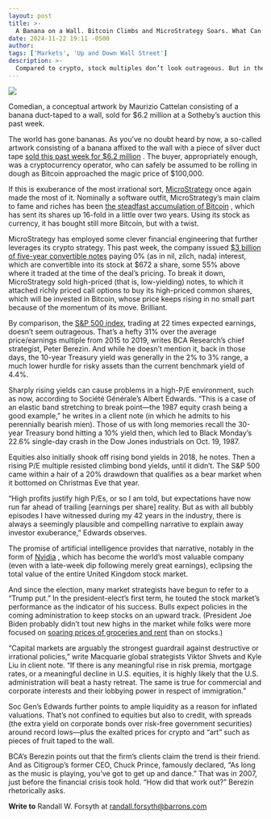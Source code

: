 ```yaml
---
layout: post
title: >-
  A Banana on a Wall. Bitcoin Climbs and MicroStrategy Soars. What Can Go Wrong?
date: 2024-11-22 19:11 -0500
author: 
tags: ['Markets', 'Up and Down Wall Street']
description: >-
  Compared to crypto, stock multiples don’t look outrageous. But in the past, rising bond yields and rich stock multiples have led to irrational exuberance and problems.
---
```





 


 





![](https://images.barrons.com/im-90535855?width=548&height=365)


Comedian, a conceptual artwork by Maurizio Cattelan consisting of a banana duct-taped to a wall, sold for \$6.2 million at a Sotheby’s auction this past week.











The world has gone bananas. As you’ve no doubt heard by now, a so-called artwork consisting of a banana affixed to the wall with a piece of silver duct tape [sold this past week for \$6.2 million](https://www.wsj.com/arts-culture/sotheby-s-auction-banana-duct-tape-maurizio-cattelan-justin-sun-art-basel-miami-02231817) . The buyer, appropriately enough, was a cryptocurrency operator, who can safely be assumed to be rolling in dough as Bitcoin approached the magic price of \$100,000.


 If this is exuberance of the most irrational sort, [MicroStrategy](https://www.barrons.com/market-data/stocks/MSTR) once again made the most of it. Nominally a software outfit, MicroStrategy’s main claim to fame and riches has been [the steadfast accumulation of Bitcoin](https://www.barrons.com/articles/microstrategy-copycats-companies-buy-bitcoin-0032c5ff?mod=article_inline) , which has sent its shares up 16-fold in a little over two years. Using its stock as currency, it has bought still more Bitcoin, but with a twist.


MicroStrategy has employed some clever financial engineering that further leverages its crypto strategy. This past week, the company issued [\$3 billion of five-year convertible notes](https://www.microstrategy.com/press/microstrategy-announces-pricing-of-convertible-senior-notes-11-20-2024) paying 0% (as in nil, zilch, nada) interest, which are convertible into its stock at \$672 a share, some 55% above where it traded at the time of the deal’s pricing. To break it down, MicroStrategy sold high-priced (that is, low-yielding) notes, to which it attached richly priced call options to buy its high-priced common shares, which will be invested in Bitcoin, whose price keeps rising in no small part because of the momentum of its move. Brilliant.


By comparison, the 
[S&P 500 index](https://www.barrons.com/market-data/indexes/spx?mod=article_chiclet), trading at 22 times expected earnings, doesn’t seem outrageous. That’s a hefty 31% over the average price/earnings multiple from 2015 to 2019, writes BCA Research’s chief strategist, Peter Berezin. And while he doesn’t mention it, back in those days, the 10-year Treasury yield was generally in the 2% to 3% range, a much lower hurdle for risky assets than the current benchmark yield of 4.4%.





Sharply rising yields can cause problems in a high-P/E environment, such as now, according to Société Générale’s Albert Edwards. “This is a case of an elastic band stretching to break point—the 1987 equity crash being a good example,” he writes in a client note (in which he admits to his perennially bearish mien). Those of us with long memories recall the 30-year Treasury bond hitting a 10% yield then, which led to Black Monday’s 22.6% single-day crash in the Dow Jones industrials on Oct. 19, 1987.


Equities also initially shook off rising bond yields in 2018, he notes. Then a rising P/E multiple resisted climbing bond yields, until it didn’t. The S&P 500 came within a hair of a 20% drawdown that qualifies as a bear market when it bottomed on Christmas Eve that year.


“High profits justify high P/Es, or so I am told, but expectations have now run far ahead of trailing [earnings per share] reality. But as with all bubbly episodes I have witnessed during my 42 years in the industry, there is always a seemingly plausible and compelling narrative to explain away investor exuberance,” Edwards observes. 


The promise of artificial intelligence provides that narrative, notably in the form of [Nvidia](https://www.barrons.com/market-data/stocks/NVDA) , which has become the world’s most valuable company (even with a late-week dip following merely great earnings), eclipsing the total value of the entire United Kingdom stock market.


And since the election, many market strategists have begun to refer to a “Trump put.” In the president-elect’s first term, he touted the stock market’s performance as the indicator of his success. Bulls expect policies in the coming administration to keep stocks on an upward track. (President Joe Biden probably didn’t tout new highs in the market while folks were more focused on [soaring prices of groceries and rent](https://www.barrons.com/articles/inflation-consumers-cb41e841?mod=article_inline) than on stocks.)


“Capital markets are arguably the strongest guardrail against destructive or irrational policies,” write Macquarie global strategists Viktor Shvets and Kyle Liu in client note. “If there is any meaningful rise in risk premia, mortgage rates, or a meaningful decline in U.S. equities, it is highly likely that the U.S. administration will beat a hasty retreat. The same is true for commercial and corporate interests and their lobbying power in respect of immigration.” 


Soc Gen’s Edwards further points to ample liquidity as a reason for inflated valuations. That’s not confined to equities but also to credit, with spreads (the extra yield on corporate bonds over risk-free government securities) around record lows—plus the exalted prices for crypto and “art” such as pieces of fruit taped to the wall. 


BCA’s Berezin points out that the firm’s clients claim the trend is their friend. And as Citigroup’s former CEO, Chuck Prince, famously declared, “As long as the music is playing, you’ve got to get up and dance.” That was in 2007, just before the financial crisis took hold. “How did that work out?” Berezin rhetorically asks. 


**Write to**  Randall W. Forsyth at [randall.forsyth@barrons.com](mailto:randall.forsyth@barrons.com)








